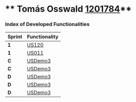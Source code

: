 ** Tomás Osswald [1201784](./)**
===============================


### Index of Developed Functionalities ###


| Sprint | Functionality     |
|--------|--------------------|
| **1**  | [US120](/docs/US120_CreateFamilyCashAccount.md/) |
| **1**  | [US011](/docs/US011_AddFamilyAdministrator.md) |
| **C**  | [USDemo3](USDemo3) |
| **C**  | [USDemo3](USDemo4) |
| **D**  | [USDemo3](USDemo5) |
| **D**  | [USDemo3](USDemo6) |
| **D**  | [USDemo3](USDemo7) |